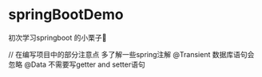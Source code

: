 # springBootDemo

初次学习springboot 的小栗子🌰

// 在编写项目中的部分注意点
多了解一些spring注解
@Transient 数据库语句会忽略
@Data 不需要写getter and setter语句
